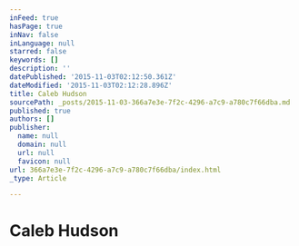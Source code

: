 ```yaml
---
inFeed: true
hasPage: true
inNav: false
inLanguage: null
starred: false
keywords: []
description: ''
datePublished: '2015-11-03T02:12:50.361Z'
dateModified: '2015-11-03T02:12:28.896Z'
title: Caleb Hudson
sourcePath: _posts/2015-11-03-366a7e3e-7f2c-4296-a7c9-a780c7f66dba.md
published: true
authors: []
publisher:
  name: null
  domain: null
  url: null
  favicon: null
url: 366a7e3e-7f2c-4296-a7c9-a780c7f66dba/index.html
_type: Article

---
```

# **Caleb Hudson**